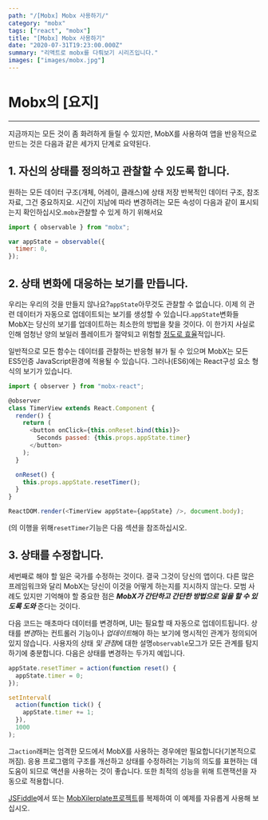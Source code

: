 ```yaml
---
path: "/[Mobx] Mobx 사용하기/"
category: "mobx"
tags: ["react", "mobx"]
title: "[Mobx] Mobx 사용하기"
date: "2020-07-31T19:23:00.000Z"
summary: "리액트로 mobx를 다뤄보기 시리즈입니다."
images: ["images/mobx.jpg"]
---
```


# Mobx의 [요지]

---

지금까지는 모든 것이 좀 화려하게 들릴 수 있지만, MobX를 사용하여 앱을 반응적으로 만드는 것은 다음과 같은 세가지 단계로 요약된다.

## 1. 자신의 상태를 정의하고 관찰할 수 있도록 합니다.

원하는 모든 데이터 구조(개체, 어레이, 클래스)에 상태 저장 반복적인 데이터 구조, 참조 자료, 그건 중요하지요. 시간이 지남에 따라 변경하려는 모든 속성이 다음과 같이 표시되는지 확인하십시오.`mobx`관찰할 수 있게 하기 위해서요

```javascript
import { observable } from "mobx";

var appState = observable({
  timer: 0,
});
```

## 2. 상태 변화에 대응하는 보기를 만듭니다.

우리는 우리의 것을 만들지 않나요?`appState`아무것도 관찰할 수 없습니다. 이제 의 관련 데이터가 자동으로 업데이트되는 보기를 생성할 수 있습니다.`appState`변화들 MobX는 당신의 보기를 업데이트하는 최소한의 방법을 찾을 것이다. 이 한가지 사실로 인해 엄청난 양의 보일러 플레이트가 절약되고 위험할 [정도로 효율](https://mendix.com/tech-blog/making-react-reactive-pursuit-high-performing-easily-maintainable-react-apps/)적입니다.

일반적으로 모든 함수는 데이터를 관찰하는 반응형 뷰가 될 수 있으며 MobX는 모든 ES5인증 JavaScript환경에 적용될 수 있습니다. 그러나(ES6)에는 React구성 요소 형식의 보기가 있습니다.

```javascript
import { observer } from "mobx-react";

@observer
class TimerView extends React.Component {
  render() {
    return (
      <button onClick={this.onReset.bind(this)}>
        Seconds passed: {this.props.appState.timer}
      </button>
    );
  }

  onReset() {
    this.props.appState.resetTimer();
  }
}

ReactDOM.render(<TimerView appState={appState} />, document.body);
```

(의 이행을 위해`resetTimer`기능은 다음 섹션을 참조하십시오.

## 3. 상태를 수정합니다.

세번째로 해야 할 일은 국가를 수정하는 것이다. 결국 그것이 당신의 앱이다. 다른 많은 프레임워크와 달리 MobX는 당신이 이것을 어떻게 하는지를 지시하지 않는다. 모범 사례도 있지만 기억해야 할 중요한 점은 **_MobX가 간단하고 간단한 방법으로 일을 할 수 있도록 도와_** 준다는 것이다.

다음 코드는 매초마다 데이터를 변경하며, UI는 필요할 때 자동으로 업데이트됩니다. 상태를 *변경*하는 컨트롤러 기능이나 *업데이트*해야 하는 보기에 명시적인 관계가 정의되어 있지 않습니다. 사용자의 상태 _및_ *관점*에 대한 설명`observable`모그가 모든 관계를 탐지하기에 충분합니다. 다음은 상태를 변경하는 두가지 예입니다.

```javascript
appState.resetTimer = action(function reset() {
  appState.timer = 0;
});

setInterval(
  action(function tick() {
    appState.timer += 1;
  }),
  1000
);
```

그`action`래퍼는 엄격한 모드에서 MobX를 사용하는 경우에만 필요합니다(기본적으로 꺼짐). 응용 프로그램의 구조를 개선하고 상태를 수정하려는 기능의 의도를 표현하는 데 도움이 되므로 액션을 사용하는 것이 좋습니다. 또한 최적의 성능을 위해 트랜잭션을 자동으로 적용합니다.

[JSFiddle](http://jsfiddle.net/mweststrate/wgbe4guu/)에서 또는 [MobXilerplate프로젝트](https://github.com/mobxjs/mobx-react-boilerplate)를 복제하여 이 예제를 자유롭게 사용해 보십시오.
